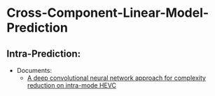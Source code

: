 # Cross-Component-Linear-Model-Prediction

## Intra-Prediction:

- Documents:
    - [A deep convolutional neural network approach for complexity reduction on intra-mode HEVC](./docs/ADeepConvolutionalNeuralNetworkApproachForComplexityReductionOnIntra-modeHEVC.pdf)
